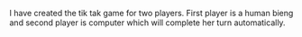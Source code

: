 I have created the tik tak game for two players.
First player is a human bieng and second player is computer which will complete her turn automatically.
